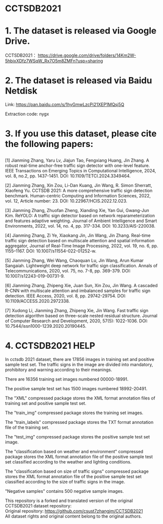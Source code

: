 # CCTSDB2021

# 1. The dataset is released via Google Drive.
CCTSDB2021： https://drive.google.com/drive/folders/14Km2W-5hbixXDfz7WSqW_Rx7O5m8ZMFn?usp=sharing
<p>

# 2. The dataset is released via Baidu Netdisk
Link: https://pan.baidu.com/s/1hyGmwLzcPi21XEP1MQsj5Q </p>
Extraction code: nygx

# 3. If you use this dataset, please cite the following papers: </p>

[1] Jianming Zhang, Yaru Lv, Jiajun Tao, Fengxiang Huang, Jin Zhang. A robust real-time anchor-free traffic sign detector with one-level feature. IEEE Transactions on Emerging Topics in Computational Intelligence, 2024, vol. 8, no.2, pp. 1437-1451. DOI: 10.1109/TETCI.2024.3349464. </p>
[2] Jianming Zhang, Xin Zou, Li-Dan Kuang, Jin Wang, R. Simon Sherratt, Xiaofeng Yu. CCTSDB 2021: A more comprehensive traffic sign detection benchmark. Human-centric Computing and Information Sciences, 2022, vol. 12, Article number: 23. DOI: 10.22967/HCIS.2022.12.023. </p>
[3] Jianming Zhang, Zhuofan Zheng, Xianding Xie, Yan Gui, Gwang-Jun Kim. ReYOLO: A traffic sign detector based on network reparameterization and features adaptive weighting. Journal of Ambient Intelligence and Smart Environments, 2022, vol. 14, no. 4, pp. 317-334. DOI: 10.3233/AIS-220038. </p>
[4] Jianming Zhang, Zi Ye, Xiaokang Jin, Jin Wang, Jin Zhang. Real-time traffic sign detection based on multiscale attention and spatial information aggregator, Journal of Real-Time Image Processing, 2022, vol. 19, no. 6, pp. 1155–1167. DOI: 10.1007/s11554-022-01252-w. 
</p>
[5] Jianming Zhang, Wei Wang, Chaoquan Lu, Jin Wang, Arun Kumar Sangaiah. Lightweight deep network for traffic sign classification. Annals of Telecommunications, 2020, vol. 75, no. 7-8, pp. 369-379. DOI: 10.1007/s12243-019-00731-9. </p>
[6] Jianming Zhang, Zhipeng Xie, Juan Sun, Xin Zou, Jin Wang. A cascaded R-CNN with multiscale attention and imbalanced samples for traffic sign detection. IEEE Access, 2020, vol. 8, pp. 29742-29754. DOI: 10.1109/ACCESS.2020.2972338. </p>
[7] Xudong Li, Jianming Zhang, Zhipeng Xie, Jin Wang. Fast traffic sign detection algorithm based on three-scale nested residual structure. Journal of Computer Research and Development, 2020, 57(5): 1022-1036. DOI: 10.7544/issn1000-1239.2020.20190445.


# 4. CCTSDB2021 HELP
</p>In cctsdb 2021 dataset, there are 17856 images in training set and positive sample test set. The traffic signs in the image are divided into mandatory, prohibitory and warning according to their meanings.
</p>There are 16356 training set images numbered 00000-18991.
</p>The positive sample test set has 1500 images numbered 18992-20491.
</p>The "XML" compressed package stores the XML format annotation files of training set and positive sample test set.
</p>The "train_img" compressed package stores the training set images.
</p>The "train_labels" compressed package stores the TXT format annotation file of the training set.
</p>The "test_img" compressed package stores the positive sample test set image.
</p>The "classification based on weather and environment" compressed package stores the XML format annotation file of the positive sample test set classified according to the weather and lighting conditions.
</p>The "classification based on size of traffic signs" compressed package stores the XML format annotation file of the positive sample test set classified according to the size of traffic signs in the image.
</p>"Negative samples" contains 500 negative sample images.


This repository is a forked and translated version of the original CCTSDB2021 dataset repository:  
Original repository: https://github.com/csust7zhangjm/CCTSDB2021  
All dataset rights and original content belong to the original authors.
